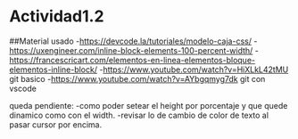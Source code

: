 # Actividad1.2

##Material usado
-https://devcode.la/tutoriales/modelo-caja-css/
-https://uxengineer.com/inline-block-elements-100-percent-width/
-https://francescricart.com/elementos-en-linea-elementos-bloque-elementos-inline-block/
-https://www.youtube.com/watch?v=HiXLkL42tMU git basico
-https://www.youtube.com/watch?v=AYbgqmyg7dk git con vscode

queda pendiente:
-como poder setear el height por porcentaje y que quede dinamico como con el width.
-revisar lo de cambio de color de texto al pasar cursor por encima.
